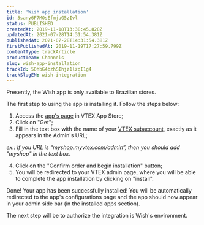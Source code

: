 ```yaml
---
title: 'Wish app installation'
id: 5sany6F7MOsEfmjuG5zIvl
status: PUBLISHED
createdAt: 2019-11-18T13:38:45.828Z
updatedAt: 2021-07-28T14:31:54.381Z
publishedAt: 2021-07-28T14:31:54.381Z
firstPublishedAt: 2019-11-19T17:27:59.799Z
contentType: trackArticle
productTeam: Channels
slug: wish-app-installation
trackId: 50hbG4bzhSIhjz1lzqI1g4
trackSlugEN: wish-integration
---
```


Presently, the Wish app is only available to Brazilian stores.

The first step to using the app is installing it. Follow the steps below:

1. Access the [app's page](https://apps.vtex.com/vtex-wish-ui/p) in VTEX App Store;
2. Click on "Get";
3. Fill in the text box with the name of your [VTEX subaccount](https://help.vtex.com/en/tutorial/what-is-the-store-name--3gh9mTNeMgs6Qe44e8IqQK), exactly as it appears in the Admin's URL;

_ex.: If you URL is “myshop.myvtex.com/admin”, then you should add "myshop" in the text box._

4. Click on the "Confirm order and begin installation" button;
5. You will be redirected to your VTEX admin page, where you will be able to complete the app installation by clicking on "install".

Done! Your app has been successfully installed! You will be automatically redirected to the app's configurations page and the app should now appear in your admin side bar (in the installed apps section).

The next step will be to authorize the integration is Wish's environment. 
